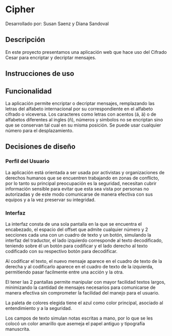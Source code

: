 # Cipher
Desarrollado por: Susan Saenz y Diana Sandoval 

## Descripción

En este proyecto presentamos una aplicación web que hace uso del Cifrado Cesar para encriptar y decriptar mensajes.

## Instrucciones de uso 

## Funcionalidad
La aplicación permite encriptar o decriptar mensajes, remplazando las letras del alfabeto internacional por su correspondiente en el alfabeto cifrado o viceversa. Los caracteres como letras con acentos (á, ä) o de alfabetos diferentes al ingles (ñ), números y simbolos no se encriptan sino que se conservan tal cual en su misma posición. Se puede usar cualquier número para el desplazamiento.

## Decisiones de diseño

### Perfil del Usuario
La aplicación está orientada a ser usada por activistas y organizaciones de derechos humanos que se encuentren trabajando en zonas de conflicto, por lo tanto su principal preocupación es la seguridad, necesitan cubrir información sensible para evitar que esta sea vista por personas no autorizadas y de este modo comunicarse de manera efectiva con sus equipos y a la vez preservar su integridad.

### Interfaz 
La interfaz consta de una sola pantalla en la que se encuentra el encabezado, el espacio del offset que admite cualquier número y 2 secciones cada una con un cuadro de texto y un botón, simulando la interfaz del traductor, el lado izquierdo corresponde al texto decodificado, teniendo sobre él un botón para codificar y el lado derecho al texto codificado con su respectivo botón para decodificar. 

Al codificar el texto, el nuevo mensaje aparece en el cuadro de texto de la derecha y al codificarlo aparece en el cuadro de texto de la izquierda, permitiendo pasar facilmente entre una acción y la otra.

El tener las 2 pantallas permite manipular con mayor facilidad textos largos, minimizando la cantidad de mensajes necesarios para comunicarse de manera efectiva sin comprometer la facilidad del manejo para el usuario.

La paleta de colores elegida tiene el azul como color principal, asociado al entendimiento y a la seguridad.

Los campos de texto simulan notas escritas a mano, por lo que se les colocó un color amarillo que asemeja el papel antiguo y tipografía manuscrita.
